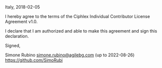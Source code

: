 Italy, 2018-02-05

I hereby agree to the terms of the Ciphlex Individual Contributor License
Agreement v1.0.

I declare that I am authorized and able to make this agreement and sign this
declaration.

Signed,

Simone Rubino simone.rubino@agilebg.com (up to 2022-08-26) https://github.com/SimoRubi
